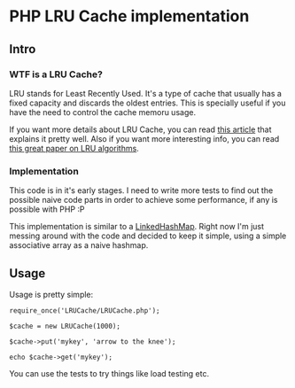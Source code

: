 # PHP LRU Cache implementation

## Intro

### WTF is a LRU Cache?

LRU stands for Least Recently Used. It's a type of cache that usually has a fixed capacity and discards the oldest entries. This is specially useful if you have the need to control the cache memoru usage.

If you want more details about LRU Cache, you can read [this article][0] that explains it pretty well. Also if you want more interesting info, you can read [this great paper on LRU algorithms][1].

### Implementation

This code is in it's early stages. I need to write more tests to find out the possible naive code parts in order to achieve some performance, if any is possible with PHP :P

This implementation is similar to a [LinkedHashMap][2]. Right now I'm just messing around with the code and decided to keep it simple, using a simple associative array as a naive hashmap. 

## Usage

Usage is pretty simple:

    require_once('LRUCache/LRUCache.php');
    
    $cache = new LRUCache(1000);
    
    $cache->put('mykey', 'arrow to the knee');
    
    echo $cache->get('mykey');

You can use the tests to try things like load testing etc.


[0]: http://java-planet.blogspot.pt/2005/08/how-to-set-up-simple-lru-cache-using.html
[1]: http://www.vldb.org/conf/1994/P439.PDF
[2]: http://docs.oracle.com/javase/7/docs/api/java/util/LinkedHashMap.html
